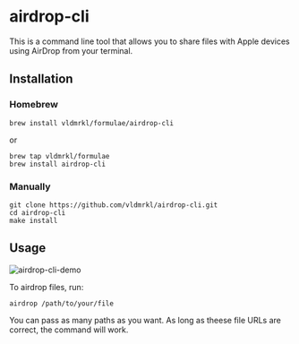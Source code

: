 # airdrop-cli

This is a command line tool that allows you to share files with Apple devices using AirDrop from your terminal.

## Installation
### Homebrew
```
brew install vldmrkl/formulae/airdrop-cli
```
or
```
brew tap vldmrkl/formulae
brew install airdrop-cli
```


### Manually

```
git clone https://github.com/vldmrkl/airdrop-cli.git
cd airdrop-cli
make install
```

## Usage

![airdrop-cli-demo](https://user-images.githubusercontent.com/26641473/103395121-762ef380-4afa-11eb-9bc8-6cf6068edf32.gif)

To airdrop files, run:
```
airdrop /path/to/your/file
```

You can pass as many paths as you want. As long as theese file URLs are correct, the command will work.

